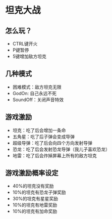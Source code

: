# 坦克大战

## 怎么玩？
* CTRL键开火
* P键暂停
* 5键增加敌方坦克

## 几种模式
* 困难模式：敌方坦克无限
* GodOn: 自己永远不死
* SoundOff：关闭声音特效

## 游戏激励
* 坦克：吃了后会增加一条命
* 五角星：吃了后子弹会变成导弹
* 超级导弹：吃了后会向四个方向发射导弹
* 恐龙：吃了后会发射恐龙导弹（我儿子喜欢恐龙）
* 地雷：吃了后会炸掉屏幕上所有的敌方坦克

## 游戏激励概率设定
* 40%的坦克没有奖励
* 10%的坦克有恐龙子弹奖励
* 30%的坦克有星星奖励
* 10%的坦克有地雷奖励
* 10%的坦克有加命奖励
